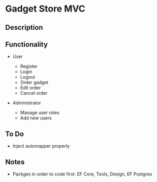 # Gadget Store MVC

## Description

## Functionality

- User
  - Register
  - Login
  - Logout
  - Order gadget
  - Edit order
  - Cancel order

- Administrator
  - Manage user roles
  - Add new users
  
## To Do
- Inject automapper properly
  
## Notes
- Packges in order to code first: EF Core, Tools, Design, EF Postgres